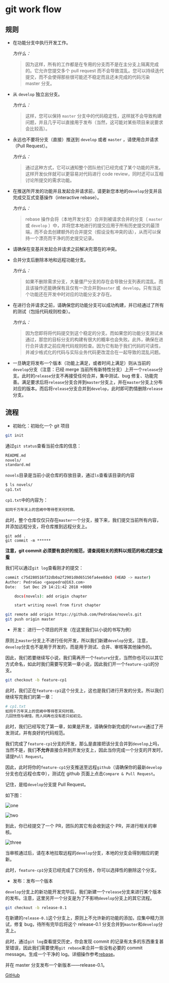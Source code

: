 # git work flow

## 规则

- 在功能分支中执行开发工作。

  _为什么：_

  > 因为这样，所有的工作都是在专用的分支而不是在主分支上隔离完成的。它允许您提交多个 pull request 而不会导致混乱。您可以持续迭代提交，而不会使得那些很可能还不稳定而且还未完成的代码污染 master 分支。

- 从 `develop` 独立出分支。

  _为什么：_

  > 这样，您可以保持 `master` 分支中的代码稳定性，这样就不会导致构建问题，并且几乎可以直接用于发布（当然，这可能对某些项目来说要求会比较高）。

- 永远也不要将分支（直接）推送到 `develop` 或者 `master` ，请使用合并请求（Pull Request）。

  _为什么：_

  > 通过这种方式，它可以通知整个团队他们已经完成了某个功能的开发。这样开发伙伴就可以更容易对代码进行 code review，同时还可以互相讨论所提交的需求功能。

- 在推送所开发的功能并且发起合并请求前，请更新您本地的`develop`分支并且完成交互式变基操作（interactive rebase）。

  _为什么：_

  > rebase 操作会将（本地开发分支）合并到被请求合并的分支（ `master` 或 `develop` ）中，并将您本地进行的提交应用于所有历史提交的最顶端，而不会去创建额外的合并提交（假设没有冲突的话），从而可以保持一个漂亮而干净的历史提交记录。

- 请确保在变基并发起合并请求之前解决完潜在的冲突。

- 合并分支后删除本地和远程功能分支。

  _为什么：_

  > 如果不删除需求分支，大量僵尸分支的存在会导致分支列表的混乱。而且该操作还能确保有且仅有一次合并到`master` 或  `develop`。只有当这个功能还在开发中时对应的功能分支才存在。

- 在进行合并请求之前，请确保您的功能分支可以成功构建，并已经通过了所有的测试（包括代码规则检查）。

  _为什么：_

  > 因为您即将将代码提交到这个稳定的分支。而如果您的功能分支测试未通过，那您的目标分支的构建有很大的概率也会失败。此外，确保在进行合并请求之前应用代码规则检查。因为它有助于我们代码的可读性，并减少格式化的代码与实际业务代码更改混合在一起导致的混乱问题。

- 一旦确定将发布一个版本（功能上满足，或者时间上满足）则从当前的`develop`分支（注意：已经 merge 当前所有新特性分支）上开一个`release`分支。此时的`release`分支不再接受任何合并，集中测试、bug 修复、功能完善。满足要求后将`release`分支合并到`master`分支上，并在`master`分支上分布对应的版本。而后将`release`分支合并到`develop`，此时即可酌情删除`release`分支。

## 流程

- 初始化：初始化一个 git 项目

```bash
git init
```

通过`git status`查看当前仓库的信息：

```sh
README.md
novels/
standard.md
```

`novels`目录是当前小说仓库的存放目录，通过`ls`查看该目录的内容

```sh
$ ls novels/
cp1.txt
```

`cp1.txt`中的内容为：

```sh
如同千万年天上的宫阙中等待苍天何时寂。
```

此时，整个仓库仅仅只存在`master`一个分支，接下来，我们提交当前所有内容，并添加远程分支，将仓库推到远程分支上。

```
git add .
git commit -m ******
```

**注意，git commit 必须要有良好的规范，请查阅相关的资料以规范的格式提交[查看](http://www.ruanyifeng.com/blog/2016/01/commit_message_change_log.html)**

我们可以通过`git log`查看刚才的提交：

```sh
commit c75d280516f32db0a2f2901d0d65156fa4ee8de3 (HEAD -> master)
Author: PedroGao <gaopedro@163.com>
Date:   Sat Dec 29 14:21:42 2018 +0800

    docs(novels): add origin chapter

    start writing novel from first chapter
```

```bash
git remote add origin https://github.com/PedroGao/novels.git
git push origin master
```

- 开发： 进行一个项目的开发（在这里我们以小说的书写为例）

原则上`master`分支上不进行任何开发，所以我们新建`develop`分支。注意，`develop`分支也不是用于开发的，而是用于测试、合并、审核等其他操作的。

因此，我们若要继续写小说，我们需再开一个`feature`分支，当然你也可以以其它方式命名，如此时我们需要写完第一章小说，因此我们开一个`feature-cp1`的分支。

```bash
git checkout -b feature-cp1
```

此时，我们正在`feature-cp1`这个分支上，这也是我们进行开发的分支。所以我们继续写完我们的第一章：

```sh
# cp1.txt
如同千万年天上的宫阙中等待苍天何时寂。
几回恍惚与魂惜，而人间再也没有若只如初见。
```

此时，我们已经写完了第一章，如果是开发，请确保你新完成的`feature`通过了开发测试，并有良好的代码规范。

我们完成了`feature-cp1`分支的开发，那么是直接把该分支合并到`develop`上吗，当然不是，我们**不允许**直接合并到开发分支上，因此当你完成一个分支的开发时，
请提`Pull Request`。

因此，此时将你的`feature-cp1`分支推送至远程`github`（请确保你的最新`develop`分支也在远程仓库中），测试在 github 页面上点击`Compare & Pull Request`。

记住，是给`develop`分支提 Pull Request。

如下图：

![one](./imgs/one.png)

![two](./imgs/two.png)

到此，你已经提交了一个 PR，团队的其它有会收到这个 PR，并进行相关的审核。

![three](./imgs/three.png)

当审核通过后，请在本地拉取远程的`develop`分支，本地的分支会得到相应的更新。

此时，`feature-cp1`分支已经完成了它的任务，你可以选择性的删除这个分支。

- 发布：发布一个版本

`develop`分支上的新功能开发完毕后，我们新建一个`release`分支来进行某个版本的发布。注意，这里另开一个分支是为了不影响`develop`分支上的其它流程。

```bash
git checkout -b release-0.1
```

在新建的`release-0.1`这个分支上，原则上不允许新的功能的添加，应集中精力测试，修复 bug，待所有完毕后将这个 release-0.1 分支合并到`master`和`develop`分支上。

此时，通过`git log`查看提交历史，你会发现 commit 的记录有太多的东西重复甚至错误，因此我们需要使用`git rebase`来合并一些没有必要的 commit message。生成一个干净的 log。详细操作参考[rebase](https://www.jianshu.com/p/4a8f4af4e803)。

并在 master 分支发布一个新版本——release-0.1。

[GitHub](https://github.com/PedroGao/novels)
